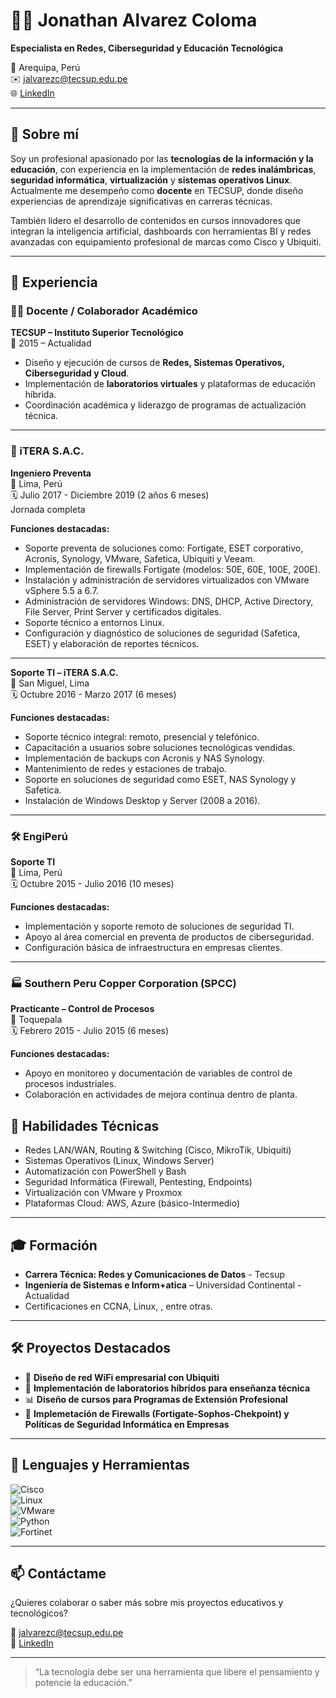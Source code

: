# 👨‍💻 Jonathan Alvarez Coloma

**Especialista en Redes, Ciberseguridad y Educación Tecnológica**

📍 Arequipa, Perú  
✉️ jalvarezc@tecsup.edu.pe  
🌐 [LinkedIn](https://www.linkedin.com/in/jonathan-ac28/)  

---

## 🧠 Sobre mí

Soy un profesional apasionado por las **tecnologías de la información y la educación**, con experiencia en la implementación de **redes inalámbricas**, **seguridad informática**, **virtualización** y **sistemas operativos Linux**. Actualmente me desempeño como **docente** en TECSUP, donde diseño experiencias de aprendizaje significativas en carreras técnicas.

También lidero el desarrollo de contenidos en cursos innovadores que integran la inteligencia artificial, dashboards con herramientas BI y redes avanzadas con equipamiento profesional de marcas como Cisco y Ubiquiti.

---

## 💼 Experiencia

### 👨‍🏫 **Docente / Colaborador Académico**  
**TECSUP – Instituto Superior Tecnológico**  
📅 2015 – Actualidad  
- Diseño y ejecución de cursos de **Redes, Sistemas Operativos, Ciberseguridad y Cloud**.  
- Implementación de **laboratorios virtuales** y plataformas de educación híbrida.  
- Coordinación académica y liderazgo de programas de actualización técnica.

---

### 🏢 iTERA S.A.C.
**Ingeniero Preventa**  
📍 Lima, Perú  
🗓️ Julio 2017 - Diciembre 2019 (2 años 6 meses)  
Jornada completa  

**Funciones destacadas:**
- Soporte preventa de soluciones como: Fortigate, ESET corporativo, Acronis, Synology, VMware, Safetica, Ubiquiti y Veeam.
- Implementación de firewalls Fortigate (modelos: 50E, 60E, 100E, 200E).
- Instalación y administración de servidores virtualizados con VMware vSphere 5.5 a 6.7.
- Administración de servidores Windows: DNS, DHCP, Active Directory, File Server, Print Server y certificados digitales.
- Soporte técnico a entornos Linux.
- Configuración y diagnóstico de soluciones de seguridad (Safetica, ESET) y elaboración de reportes técnicos.

---

**Soporte TI – iTERA S.A.C.**  
📍 San Miguel, Lima  
🗓️ Octubre 2016 - Marzo 2017 (6 meses)

**Funciones destacadas:**
- Soporte técnico integral: remoto, presencial y telefónico.
- Capacitación a usuarios sobre soluciones tecnológicas vendidas.
- Implementación de backups con Acronis y NAS Synology.
- Mantenimiento de redes y estaciones de trabajo.
- Soporte en soluciones de seguridad como ESET, NAS Synology y Safetica.
- Instalación de Windows Desktop y Server (2008 a 2016).

---

### 🛠️ EngiPerú
**Soporte TI**  
📍 Lima, Perú  
🗓️ Octubre 2015 - Julio 2016 (10 meses)

**Funciones destacadas:**
- Implementación y soporte remoto de soluciones de seguridad TI.
- Apoyo al área comercial en preventa de productos de ciberseguridad.
- Configuración básica de infraestructura en empresas clientes.

---

### 🏭 Southern Peru Copper Corporation (SPCC)
**Practicante – Control de Procesos**  
📍 Toquepala  
🗓️ Febrero 2015 - Julio 2015 (6 meses)

**Funciones destacadas:**
- Apoyo en monitoreo y documentación de variables de control de procesos industriales.
- Colaboración en actividades de mejora continua dentro de planta.
## 🧩 Habilidades Técnicas

- Redes LAN/WAN, Routing & Switching (Cisco, MikroTik, Ubiquiti)  
- Sistemas Operativos (Linux, Windows Server)  
- Automatización con PowerShell y Bash  
- Seguridad Informática (Firewall, Pentesting, Endpoints)  
- Virtualización con VMware y Proxmox  
- Plataformas Cloud: AWS, Azure (básico-Intermedio)  

---

## 🎓 Formación

- **Carrera Técnica: Redes y Comunicaciones de Datos** - Tecsup
- **Ingeniería de Sistemas e Inform+atica** – Universidad Continental - Actualidad  
- Certificaciones en CCNA, Linux, , entre otras.

---

## 🛠 Proyectos Destacados

- 🔧 **Diseño de red WiFi empresarial con Ubiquiti**  
- 🧪 **Implementación de laboratorios híbridos para enseñanza técnica**  
- 📊 **Diseño de cursos para Programas de Extensión Profesional**  
- 📡 **Implemetación de Firewalls (Fortigate-Sophos-Chekpoint) y Políticas de Seguridad Informática en Empresas**

---

## 📢 Lenguajes y Herramientas

![Cisco](https://img.shields.io/badge/Cisco-Networking-blue)  
![Linux](https://img.shields.io/badge/Linux-Shell-brightgreen)   
![VMware](https://img.shields.io/badge/VMware-Virtualization-orange)  
![Python](https://img.shields.io/badge/BI-Dashboards-yellow)  
![Fortinet](https://img.shields.io/badge/Git-Version%20Control-red)

---

## 📫 Contáctame

¿Quieres colaborar o saber más sobre mis proyectos educativos y tecnológicos?

📨 jalvarezc@tecsup.edu.pe  
🔗 [LinkedIn](https://www.linkedin.com/in/jonathan-ac28/)

---

> “La tecnología debe ser una herramienta que libere el pensamiento y potencie la educación.”

